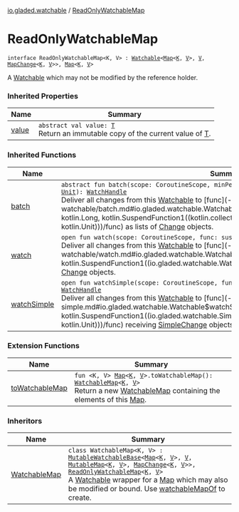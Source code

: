 [io.gladed.watchable](index.md) / [ReadOnlyWatchableMap](./-read-only-watchable-map.md)

# ReadOnlyWatchableMap

`interface ReadOnlyWatchableMap<K, V> : `[`Watchable`](-watchable/index.md)`<`[`Map`](https://kotlinlang.org/api/latest/jvm/stdlib/kotlin.collections/-map/index.html)`<`[`K`](-read-only-watchable-map.md#K)`, `[`V`](-read-only-watchable-map.md#V)`>, `[`V`](-read-only-watchable-map.md#V)`, `[`MapChange`](-map-change/index.md)`<`[`K`](-read-only-watchable-map.md#K)`, `[`V`](-read-only-watchable-map.md#V)`>>, `[`Map`](https://kotlinlang.org/api/latest/jvm/stdlib/kotlin.collections/-map/index.html)`<`[`K`](-read-only-watchable-map.md#K)`, `[`V`](-read-only-watchable-map.md#V)`>`

A [Watchable](https://kotlinlang.org/api/latest/jvm/stdlib/kotlin.collections/-map/index.html) which may not be modified by the reference holder.

### Inherited Properties

| Name | Summary |
|---|---|
| [value](-watchable/value.md) | `abstract val value: `[`T`](-watchable/index.md#T)<br>Return an immutable copy of the current value of [T](-watchable/index.md#T). |

### Inherited Functions

| Name | Summary |
|---|---|
| [batch](-watchable/batch.md) | `abstract fun batch(scope: CoroutineScope, minPeriod: `[`Long`](https://kotlinlang.org/api/latest/jvm/stdlib/kotlin/-long/index.html)` = 0, func: suspend (`[`List`](https://kotlinlang.org/api/latest/jvm/stdlib/kotlin.collections/-list/index.html)`<`[`C`](-watchable/index.md#C)`>) -> `[`Unit`](https://kotlinlang.org/api/latest/jvm/stdlib/kotlin/-unit/index.html)`): `[`WatchHandle`](-watch-handle/index.md)<br>Deliver all changes from this [Watchable](-watchable/index.md) to [func](-watchable/batch.md#io.gladed.watchable.Watchable$batch(kotlinx.coroutines.CoroutineScope, kotlin.Long, kotlin.SuspendFunction1((kotlin.collections.List((io.gladed.watchable.Watchable.C)), kotlin.Unit)))/func) as lists of [Change](-change/index.md) objects. |
| [watch](-watchable/watch.md) | `open fun watch(scope: CoroutineScope, func: suspend (`[`C`](-watchable/index.md#C)`) -> `[`Unit`](https://kotlinlang.org/api/latest/jvm/stdlib/kotlin/-unit/index.html)`): `[`WatchHandle`](-watch-handle/index.md)<br>Deliver all changes from this [Watchable](-watchable/index.md) to [func](-watchable/watch.md#io.gladed.watchable.Watchable$watch(kotlinx.coroutines.CoroutineScope, kotlin.SuspendFunction1((io.gladed.watchable.Watchable.C, kotlin.Unit)))/func) as individual [Change](-change/index.md) objects. |
| [watchSimple](-watchable/watch-simple.md) | `open fun watchSimple(scope: CoroutineScope, func: suspend `[`SimpleChange`](-simple-change/index.md)`<`[`V`](-watchable/index.md#V)`>.() -> `[`Unit`](https://kotlinlang.org/api/latest/jvm/stdlib/kotlin/-unit/index.html)`): `[`WatchHandle`](-watch-handle/index.md)<br>Deliver all changes from this [Watchable](-watchable/index.md) to [func](-watchable/watch-simple.md#io.gladed.watchable.Watchable$watchSimple(kotlinx.coroutines.CoroutineScope, kotlin.SuspendFunction1((io.gladed.watchable.SimpleChange((io.gladed.watchable.Watchable.V)), kotlin.Unit)))/func) receiving [SimpleChange](-simple-change/index.md) objects. |

### Extension Functions

| Name | Summary |
|---|---|
| [toWatchableMap](kotlin.collections.-map/to-watchable-map.md) | `fun <K, V> `[`Map`](https://kotlinlang.org/api/latest/jvm/stdlib/kotlin.collections/-map/index.html)`<`[`K`](kotlin.collections.-map/to-watchable-map.md#K)`, `[`V`](kotlin.collections.-map/to-watchable-map.md#V)`>.toWatchableMap(): `[`WatchableMap`](-watchable-map/index.md)`<`[`K`](kotlin.collections.-map/to-watchable-map.md#K)`, `[`V`](kotlin.collections.-map/to-watchable-map.md#V)`>`<br>Return a new [WatchableMap](-watchable-map/index.md) containing the elements of this [Map](https://kotlinlang.org/api/latest/jvm/stdlib/kotlin.collections/-map/index.html). |

### Inheritors

| Name | Summary |
|---|---|
| [WatchableMap](-watchable-map/index.md) | `class WatchableMap<K, V> : `[`MutableWatchableBase`](-mutable-watchable-base/index.md)`<`[`Map`](https://kotlinlang.org/api/latest/jvm/stdlib/kotlin.collections/-map/index.html)`<`[`K`](-watchable-map/index.md#K)`, `[`V`](-watchable-map/index.md#V)`>, `[`V`](-watchable-map/index.md#V)`, `[`MutableMap`](https://kotlinlang.org/api/latest/jvm/stdlib/kotlin.collections/-mutable-map/index.html)`<`[`K`](-watchable-map/index.md#K)`, `[`V`](-watchable-map/index.md#V)`>, `[`MapChange`](-map-change/index.md)`<`[`K`](-watchable-map/index.md#K)`, `[`V`](-watchable-map/index.md#V)`>>, `[`ReadOnlyWatchableMap`](./-read-only-watchable-map.md)`<`[`K`](-watchable-map/index.md#K)`, `[`V`](-watchable-map/index.md#V)`>`<br>A [Watchable](-watchable/index.md) wrapper for a [Map](https://kotlinlang.org/api/latest/jvm/stdlib/kotlin.collections/-map/index.html) which may also be modified or bound. Use [watchableMapOf](watchable-map-of.md) to create. |
